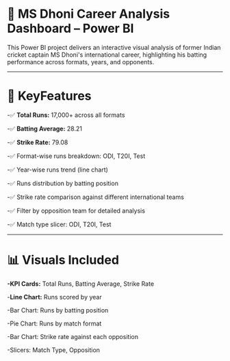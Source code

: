 # 🏏 **MS Dhoni Career Analysis Dashboard – Power BI**
This Power BI project delivers an interactive visual analysis of former Indian cricket captain MS Dhoni's international career, highlighting his batting performance across formats, years, and opponents.

---

# 📌 **KeyFeatures**
-✅ **Total Runs:** 17,000+ across all formats

-✅ **Batting Average:** 28.21

-✅ **Strike Rate:** 79.08

-✅ Format-wise runs breakdown: ODI, T20I, Test

-✅ Year-wise runs trend (line chart)

-✅ Runs distribution by batting position

-✅ Strike rate comparison against different international teams

-✅ Filter by opposition team for detailed analysis

-✅ Match type slicer: ODI, T20I, Test

---

# 📊 **Visuals Included**

**-KPI Cards:** Total Runs, Batting Average, Strike Rate

-**Line Chart:** Runs scored by year

-Bar Chart: Runs by batting position

-Pie Chart: Runs by match format

-Bar Chart: Strike rate against each opposition

-Slicers: Match Type, Opposition
